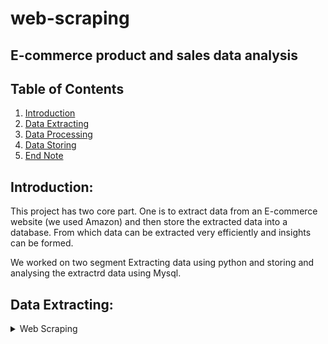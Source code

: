 # web-scraping


## E-commerce product and sales data analysis  


## Table of Contents

1. [Introduction](#Introduction)
2. [Data Extracting](#Data-Extraction)
3. [Data Processing](#Data-Processing)
4. [Data Storing](#Data-Storing)
5. [End Note](#End-Note)

## Introduction: 

This project has two core part. One is to extract data from an E-commerce website (we used Amazon) and then store the extracted data into a database. From which data can be extracted very efficiently and insights can be formed. 

We worked on two segment Extracting data using python and storing and analysing the extractrd data using Mysql. 


## Data Extracting:

<details>
<summary>Web Scraping</summary>
<br>
This is how you dropdown.
</details>